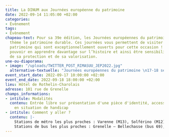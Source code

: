 ```yaml
---
title: La DINUM aux Journées européenne du patrimoine
date: 2022-09-14 11:05:00 +02:00
categories:
- Évènement
tags:
- Évènement
chapeau-text: Pour sa 39e édition, les Journées européennes du patrimoine ont pour
  thème le patrimoine durable. Ces journées vous permettent de visiter des lieux de
  patrimoine qui sont exceptionnellement ouverts pour cette occasion ! Vous allez
  pouvoir en apprendre davantage sur l’histoire et ainsi être sensibilisé à l’importance
  de sa protection et de sa valorisation.
une-ou-diaporama:
- image: "/uploads/TWITTER_POST_RIMASUU_JEP2022.jpg"
  alternative-textuelle: "Journées européennes du patrimoine \n17-18 septembre 2022"
event_start_date: 2022-09-17 10:00:00 +02:00
event_end_date: 2022-09-18 18:00:00 +02:00
lieu: Hôtel de Rothelin-Charolais
adresse: 101 rue de Grenelle
champs_informations:
- intitule: Modalités
  contenu: Entrée libre sur présentation d'une pièce d'identité, accessible aux personnes
    en situation de handicap
- intitule: Comment y aller ?
  contenu: |-
    Stations de métro les plus proches : Varenne (M13), Solférino (M12), Rue du Bac
    Stations de bus les plus proches : Grenelle – Bellechasse (bus 69), Rue du Bac – René Char (bus 68), Charlotte Perriand (bus 63, 68, 83, 84, 94), Vaneau – Babylone (bus 86)
---
```


